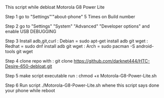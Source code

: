 This script while debloat Motorola G8 Power Lite 

Step 1 go to "Settings"'"about-phone" 5 Times on Build number

Step 2 go to "Settings" "System" "Advanced" "Developer options" and enable USB DEBUGGING

Step 3 Install adb,git,curl : Debian = sudo apt-get install adb git wget
                            : Redhat = sudo dnf install adb git wget 
                            : Arch   = sudo pacman -S android-tools git wget

Step 4 clone repo with : git clone https://github.com/darknet444/HTC-Desire-650-debloat.git  
                                  

Step 5 make script executable run : chmod +x Motorola-G8-Power-Lite.sh

Step 6 Run script ./Motorola-G8-Power-Lite.sh whene this script says done your phone while reboot
